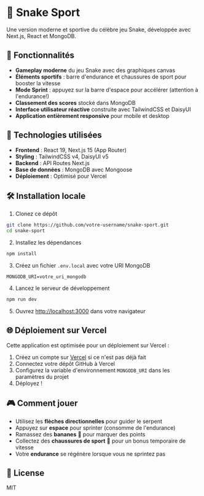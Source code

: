# 🐍 Snake Sport

Une version moderne et sportive du célèbre jeu Snake, développée avec Next.js, React et MongoDB.

## 🌟 Fonctionnalités

- **Gameplay moderne** du jeu Snake avec des graphiques canvas
- **Éléments sportifs** : barre d'endurance et chaussures de sport pour booster la vitesse
- **Mode Sprint** : appuyez sur la barre d'espace pour accélérer (attention à l'endurance!)
- **Classement des scores** stocké dans MongoDB
- **Interface utilisateur réactive** construite avec TailwindCSS et DaisyUI
- **Application entièrement responsive** pour mobile et desktop

## 🚀 Technologies utilisées

- **Frontend** : React 19, Next.js 15 (App Router)
- **Styling** : TailwindCSS v4, DaisyUI v5
- **Backend** : API Routes Next.js
- **Base de données** : MongoDB avec Mongoose
- **Déploiement** : Optimisé pour Vercel

## 🛠️ Installation locale

1. Clonez ce dépôt
```bash
git clone https://github.com/votre-username/snake-sport.git
cd snake-sport
```

2. Installez les dépendances
```bash
npm install
```

3. Créez un fichier `.env.local` avec votre URI MongoDB
```
MONGODB_URI=votre_uri_mongodb
```

4. Lancez le serveur de développement
```bash
npm run dev
```

5. Ouvrez [http://localhost:3000](http://localhost:3000) dans votre navigateur

## 🌐 Déploiement sur Vercel

Cette application est optimisée pour un déploiement sur Vercel :

1. Créez un compte sur [Vercel](https://vercel.com) si ce n'est pas déjà fait
2. Connectez votre dépôt GitHub à Vercel
3. Configurez la variable d'environnement `MONGODB_URI` dans les paramètres du projet
4. Déployez !

## 🎮 Comment jouer

- Utilisez les **flèches directionnelles** pour guider le serpent
- Appuyez sur **espace** pour sprinter (consomme de l'endurance)
- Ramassez des **bananes** 🍌 pour marquer des points
- Collectez des **chaussures de sport** 👟 pour un bonus temporaire de vitesse
- Votre **endurance** se régénère lorsque vous ne sprintez pas

## 📄 License

MIT
